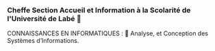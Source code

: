 ### Cheffe Section Accueil et Information à la Scolarité de l'Université de Labé 👋
 CONNAISSANCES EN INFORMATIQUES :
	Analyse, et Conception des Systèmes d’Informations.

<!--
**kadiza1332/kadiza1332** is a ✨ _special_ ✨ repository because its `README.md` (this file) appears on your GitHub profile.

Here are some ideas to get you started:

- 🔭 I’m currently working on ...
- 🌱 I’m currently learning ...
- 👯 I’m looking to collaborate on ...
- 🤔 I’m looking for help with ...
- 💬 Ask me about ...
- 📫 How to reach me: ...
- 😄 Pronouns: ...
- ⚡ Fun fact: ...
-->
